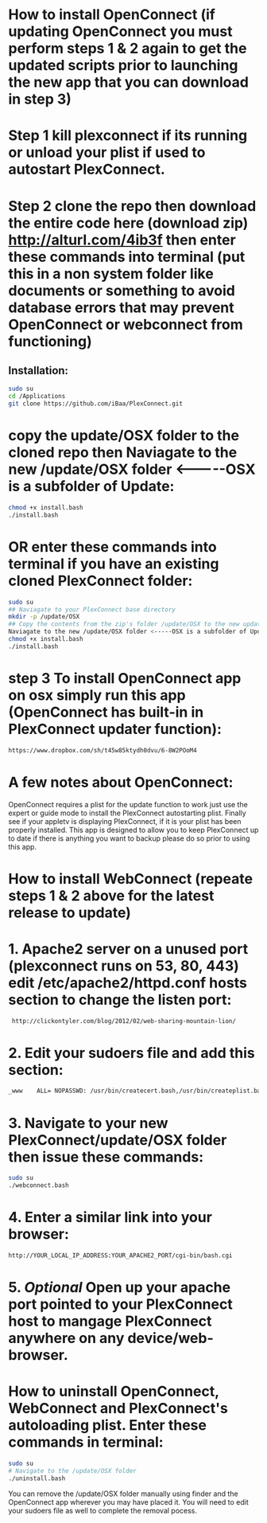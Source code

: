 # How to install OpenConnect (if updating OpenConnect you must perform steps 1 & 2 again to get the updated scripts prior to launching the new app that you can download in step 3)

# Step 1 kill plexconnect if its running or unload your plist if used to autostart PlexConnect.

# Step 2 clone the repo then download the entire code here (download zip) http://alturl.com/4ib3f then enter these commands into terminal (put this in a non system folder like documents or something to avoid database errors that may prevent OpenConnect or webconnect from functioning)

## Installation:
```sh
sudo su
cd /Applications
git clone https://github.com/iBaa/PlexConnect.git
```
# copy the update/OSX folder to the cloned repo then Naviagate to the new /update/OSX folder <-----OSX is a subfolder of Update:
```sh
chmod +x install.bash
./install.bash
```
# OR enter these commands into terminal if you have an existing cloned PlexConnect folder:
```sh
sudo su 
## Naviagate to your PlexConnect base directory
mkdir -p /update/OSX
## Copy the contents from the zip's folder /update/OSX to the new update/OSX folder from here (download zip): http://alturl.com/4ib3f
Naviagate to the new /update/OSX folder <-----OSX is a subfolder of Update.
chmod +x install.bash
./install.bash
```
# step 3 To install OpenConnect app on osx simply run this app (OpenConnect has built-in in PlexConnect updater function):
```sh
https://www.dropbox.com/sh/t45w85ktydh0dvu/6-8W2POoM4
```
# A few notes about OpenConnect:

OpenConnect requires a plist for the update function to work just use the expert or guide mode to install the PlexConnect autostarting plist. Finally see if your appletv is displaying PlexConnect, if it is your plist has been properly installed. This app is designed to allow you to keep PlexConnect up to date if there is anything you want to backup please do so prior to using this app.

# How to install WebConnect (repeate steps 1 & 2 above for the latest release to update)

# 1. Apache2 server on a unused port (plexconnect runs on 53, 80, 443) edit /etc/apache2/httpd.conf hosts section to change the listen port:
```sh
 http://clickontyler.com/blog/2012/02/web-sharing-mountain-lion/
```
# 2. Edit your sudoers file and add this section:
```sh
_www    ALL= NOPASSWD: /usr/bin/createcert.bash,/usr/bin/createplist.bash,/usr/bin/update.bash,/usr/bin/start.bash,/usr/bin/stop.bash,/usr/bin/restart.bash
```
# 3. Navigate to your new PlexConnect/update/OSX folder then issue these commands:
```sh
sudo su
./webconnect.bash
```
# 4. Enter a similar link into your browser:
```sh
http://YOUR_LOCAL_IP_ADDRESS:YOUR_APACHE2_PORT/cgi-bin/bash.cgi
```
# 5. *Optional* Open up your apache port pointed to your PlexConnect host to mangage PlexConnect anywhere on any device/web-browser.

# How to uninstall OpenConnect, WebConnect and PlexConnect's autoloading plist. Enter these commands in terminal:
```sh
sudo su
# Navigate to the /update/OSX folder
./uninstall.bash
```
You can remove the /update/OSX folder manually using finder and the OpenConnect app wherever you may have placed it. You will need to edit your sudoers file as well to complete the removal pocess.
